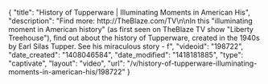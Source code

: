 {
    "title": "History of Tupperware | Illuminating Moments in American His",
    "description": "Find more: http:\/\/TheBlaze.com\/TV\n\nIn this \"illuminating moment in American history\" (as first seen on TheBlaze TV show \"Liberty Treehouse\"), find out about the history of Tupperware, created in the 1940s by Earl Silas Tupper. See his miraculous story - f",
    "videoid": "198722",
    "date_created": "1408046584",
    "date_modified": "1418181885",
    "type": "captivate",
    "layout": "video",
    "url": "\/v\/history-of-tupperware-illuminating-moments-in-american-his\/198722"
}